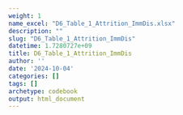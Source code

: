 ```yaml
---
weight: 1
name_excel: "D6_Table_1_Attrition_ImmDis.xlsx"
description: ""
slug: "D6_Table_1_Attrition_ImmDis"
datetime: 1.7280727e+09
title: D6_Table_1_Attrition_ImmDis
author: ''
date: '2024-10-04'
categories: []
tags: []
archetype: codebook
output: html_document
---
```


<div class="tabcontent"></div>
